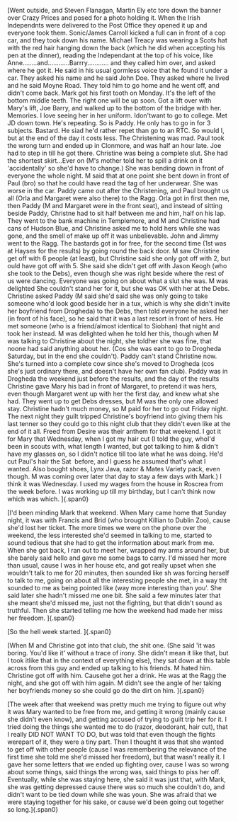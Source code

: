 ---
---

[Went outside, and Steven Flanagan, Martin Ely etc tore down the banner
over Crazy Prices and posed for a photo holding it. When the Irish
Independnts were delivered to the Post Office they opened it up and
everyone took them. Sonic/James Carroll kicked a full can in front of a
cop car, and they took down his name. Michael Treacy was wearing a Scots
hat with the red hair hanging down the back (which he did when accepting
his pen at the dinner), reading the Independant at the top of his voice,
like Anne\...\.....and\...\...\...\...Barrry\...\...\...\... and they
called him over, and asked where he got it. He said in his usual
gormless voice that he found it under a car. They asked his name and he
said John Doe. They asked where he lived and he said Moyne Road. They
told him to go home and he went off, and didn\'t come back. Mark got his
first tooth on Monday. It\'s the left of the bottom middle teeth. The
right one will be up soon. Got a lift over with Mary\'s lift, Joe Barry,
and walked up to the bottom of the bridge with her. Memories. I love
seeing her in her uniform. Idon\'twant to go to college. Met JD down
town. He\'s repeating. So is Paddy. He only has to go in for 3 subjects.
Bastard. He siad he\'d rather repet than go to an RTC. So would I, but
at the end of the day it costs less. The Christening was mad. Paul took
the wrong turn and ended up in Clonmore, and was half an hour late. Joe
had to step in till he got there. Christine was being a complete slut.
She had the shortest skirt\...Ever on (M\'s mother told her to spill a
drink on it \'accidentally\' so she\'d have to change.) She was bending
down in front of everyone the whole night. M said that at one point she
bent down in front of Paul (bro) so that he could have read the tag of
her underwear. She was worse in the car. Paddy came out after the
Christening, and Paul brought us all (Orla and Margaret were also there)
to the Ragg. Orla got in first then me, then Paddy (M and Margaret were
in the front seat), and instead of sitting beside Paddy, Christne had to
sit half between me and him, half on his lap. They went to the bank
machine in Templemore, and M and Christine had cans of Hudson Blue, and
Christine asked me to hold hers while she was gone, and the smell of
make up off it was unbelievable. John and Jimmy went to the Ragg. The
bastards got in for free, for the second time (1st was at Hayses for the
results) by going round the back door. M saw Christine get off with 6
people (at least), but Christine said she only got off with 2, but ould
have got off with 5. She said she didn\'t get off with Jason Keogh (who
she took to the Debs), even though she was right beside where the rest
of us were dancing. Everyone was going on about what a slut she was. M
was delighted She couldn\'t stand her for it, but she was OK with her at
the Debs. Christine asked Paddy (M said she\'d said she was only going
to take someone who\'d look good beside her in a tux, which is why she
didn\'t invite her boyfriend from Drogheda) to the Debs, then told
everyone he asked her (in front of his face), so he said that it was a
last resort in front of hers. He met someone (who is a friend/almost
identical to Siobhan) that night and took her instead. M was delighted
when he told her this, though when M was talking to Christine about the
night, she toldher she was fine, that noone had said anything about her.
(Cos she was eant to go to Drogheda Saturday, but in the end she
couldn\'t). Paddy can\'t stand Christine now. She\'s turned into a
complete cow since she\'s moved to Drogheda (cos she\'s just ordinary
there, and doesn\'t have her own fan club). Paddy was in Drogheda the
weekend just before the results, and the day of the results Christine
gave Mary his bad in front of Margaret, to pretend it was hers, even
though Margaret went up with her the first day, and knew what she had.
They went up to get Debs dresses, but M was the only one allowed stay.
Christine hadn\'t much money, so M paid for her to go out Friday night.
The next night they guilt tripped Christine\'s boyfriend into giving
them his last tenner so they could go to this night club that they
didn\'t even like at the end of it all. Freed from Desire was their
anthem for that weekend. I got it for Mary that Wednesday, when I got my
hair cut (I told the guy, whoI\'d been in scouts with, what length I
wanted, but got talking to him & didn\'t have my glasses on, so I
didn\'t notice till too late what he was doing. He\'d cut Paul\'s hair
the Sat  before, and I guess he assumed that\'s what I wanted. Also
bought shoes, Lynx Java, razor & Mates Variety pack, even though. M was
coming over later that day to stay a few days with Mark.) I think it was
Wednesday. I used my wages from the house in Roscrea from the week
before. I was working up till my birthday, but I can\'t think now which
was which. ]{.span0}

[I\'d been minding Mark that weekend. When Mary came home that Sunday
night, it was with Francis and Brid (who brought Killian to Dublin Zoo),
cause she\'d lost her ticket. The more times we were on the phone over
the weekend, the less interested she\'d seemed in talking to me, started
to sound tedious that she had to get the information about mark from me.
When she got back, I ran out to meet her, wrapped my arms around her,
but she barely said hello and gave me some bags to carry. I\'d missed
her more than usual, cause I was in her house etc, and got really upset
when she wouldn\'t talk to me for 20 minutes, then sounded like sh was
forcing herself to talk to me, going on about all the interesting people
she met, in a way tht sounded to me as being pointed like (way more
interesting than you\'. She said later she hadn\'t missed me one bit.
She said a few minutes later that she meant she\'d missed me, just not
the fighting, but that didn\'t sound as truthful. Then she started
telling me how the weekend had made her miss her freedom. ]{.span0}

[So the hell week started. ]{.span0}

[When M and Christine got into that club, the shit one. (She said \'it
was boring. You\'d like it\' without a trace of irony. She didn\'t mean
it like that, but I took itlike that in the context of everything else),
they sat down at this table across from this guy and ended up talking to
his friends. M hated him. Christine got off with him. Causehe got her a
drink. He was at the Ragg the night, and she got off with him again. M
didn\'t see the angle of her taking her boyfriends money so she could go
do the dirt on him. ]{.span0}

[The week after that weekend was pretty much me trying to figure out why
it was Mary wanted to be free from me, and getting it wrong (mainly
cause she didn\'t even know), and getting accused of trying to guilt
trip her for it. I tried doing the things she wanted me to do (razor,
deodorant, hair cut), that I really DID NOT WANT TO DO, but was told
that even though the fights werepart of it, they were a tiny part. Then
I thought it was that she wanted to get off with other people (cause I
was remembering the relevance of the first time she told me she\'d
missed her freedom), but that wasn\'t really it. I gave her some letters
that we ended up fighting over, cause I was so wrong about some things,
said things the wrong was, said things to piss her off. Eventually,
while she was staying here, she said it was just that, with Mark, she
was getting depressed cause there was so much she couldn\'t do, and
didn\'t want to be tied down while she was youn. She was afraid that we
were staying together for his sake, or cause we\'d been going out
together so long.]{.span0}

